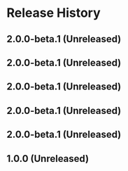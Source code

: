 # Release History

## 2.0.0-beta.1 (Unreleased)


## 2.0.0-beta.1 (Unreleased)


## 2.0.0-beta.1 (Unreleased)


## 2.0.0-beta.1 (Unreleased)


## 2.0.0-beta.1 (Unreleased)


## 1.0.0 (Unreleased)


